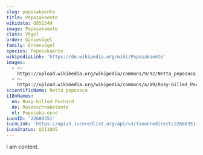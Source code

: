 ```yaml
---
slug: peposakaente
title: Peposakaente
wikidata: Q851349
image: Peposakaente
class: Vögel
order: Gänsevögel
family: Entenvögel
species: Peposakaente
wikipediaLink: 'https://de.wikipedia.org/wiki/Peposakaente'
images:
  - >-
    https://upload.wikimedia.org/wikipedia/commons/9/92/Netta_peposaca,_Costanera_Sur_4.jpg
  - >-
    https://upload.wikimedia.org/wikipedia/commons/a/a9/Rosy-billed_Pochard_(Netta_peposaca)_RWD.jpg
scientificName: Netta peposaca
i18nNames:
  en: Rosy-billed Pochard
  de: Rosenschnabelente
  nl: Peposaka-eend
iucnID: '22680351'
iucnLink: 'https://apiv3.iucnredlist.org/api/v3/taxonredirect/22680351'
iucnStatus: Q211005
---
```


I am content.
